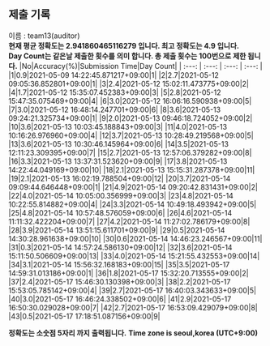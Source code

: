 


  
## 제출 기록  
이름 : team13(auditor)  
**현재 평균 정확도는 2.941860465116279 입니다. 최고 정확도는 4.9 입니다.**  
**Day Count는 같은날 제출한 횟수를 의미 합니다. 총 제출 횟수는 100번으로 제한 됩니다.**
|No|Accuracy(%)|Submission Time|Day Count|
| :---: | :---: | :---: | :---: |
|1|0.9|2021-05-09 14:22:45.871217+09:00|1|
|2|2.7|2021-05-12 09:05:36.852801+09:00|1|
|3|2.4|2021-05-12 15:02:11.473775+09:00|2|
|4|1.7|2021-05-12 15:35:07.452383+09:00|3|
|5|2.8|2021-05-12 15:47:35.075469+09:00|4|
|6|3.0|2021-05-12 16:06:16.590938+09:00|5|
|7|3.0|2021-05-12 16:48:14.247701+09:00|6|
|8|3.6|2021-05-13 09:24:21.325734+09:00|1|
|9|2.0|2021-05-13 09:46:18.724052+09:00|2|
|10|3.6|2021-05-13 10:03:45.188843+09:00|3|
|11|4.0|2021-05-13 10:16:26.976960+09:00|4|
|12|3.7|2021-05-13 10:28:49.219568+09:00|5|
|13|3.6|2021-05-13 10:30:46.145964+09:00|6|
|14|3.5|2021-05-13 12:11:23.309395+09:00|7|
|15|2.7|2021-05-13 12:57:06.379282+09:00|8|
|16|3.3|2021-05-13 13:37:31.523620+09:00|9|
|17|3.8|2021-05-13 14:22:44.049169+09:00|10|
|18|2.1|2021-05-13 15:15:31.287378+09:00|11|
|19|2.1|2021-05-13 16:02:19.788504+09:00|12|
|20|3.7|2021-05-14 09:09:44.646448+09:00|1|
|21|4.9|2021-05-14 09:20:42.831431+09:00|2|
|22|4.0|2021-05-14 10:05:00.356999+09:00|3|
|23|4.8|2021-05-14 10:22:55.814882+09:00|4|
|24|3.3|2021-05-14 10:49:18.493942+09:00|5|
|25|4.8|2021-05-14 10:57:48.576059+09:00|6|
|26|4.6|2021-05-14 11:11:32.422204+09:00|7|
|27|4.2|2021-05-14 11:27:02.786179+09:00|8|
|28|3.9|2021-05-14 13:51:15.611701+09:00|9|
|29|0.5|2021-05-14 14:30:28.961638+09:00|10|
|30|0.6|2021-05-14 14:46:23.246567+09:00|11|
|31|0.3|2021-05-14 14:57:24.586130+09:00|12|
|32|3.6|2021-05-14 15:11:50.506609+09:00|13|
|33|4.0|2021-05-14 15:21:55.432553+09:00|14|
|34|3.1|2021-05-14 15:56:32.168183+09:00|15|
|35|3.5|2021-05-17 14:59:31.013186+09:00|1|
|36|1.8|2021-05-17 15:32:20.713555+09:00|2|
|37|2.4|2021-05-17 15:46:30.130398+09:00|3|
|38|2.2|2021-05-17 15:53:05.785142+09:00|4|
|39|2.7|2021-05-17 16:40:03.343633+09:00|5|
|40|3.0|2021-05-17 16:46:24.338502+09:00|6|
|41|2.9|2021-05-17 16:50:30.029028+09:00|7|
|42|2.7|2021-05-17 16:53:09.429079+09:00|8|
|43|0.5|2021-05-17 17:18:51.087156+09:00|9|


**정확도는 소숫점 5자리 까지 출력됩니다.**
**Time zone is seoul,korea (UTC+9:00)**
